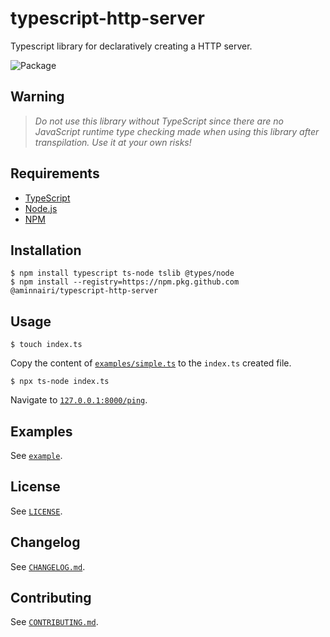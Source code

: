 # typescript-http-server

Typescript library for declaratively creating a HTTP server.

![Package](https://github.com/aminnairi/typescript-http-server/workflows/Package/badge.svg)

## Warning

> *Do not use this library without TypeScript since there are no JavaScript runtime type checking made when using this library after transpilation. Use it at your own risks!*

## Requirements

- [TypeScript](https://www.typescriptlang.org/)
- [Node.js](https://nodejs.org/en/)
- [NPM](https://www.npmjs.com/)

## Installation

```console
$ npm install typescript ts-node tslib @types/node
$ npm install --registry=https://npm.pkg.github.com @aminnairi/typescript-http-server
```

## Usage

```console
$ touch index.ts
```

Copy the content of [`examples/simple.ts`](./examples/simple.ts) to the `index.ts` created file.

```console
$ npx ts-node index.ts
```

Navigate to [`127.0.0.1:8000/ping`](http://127.0.0.1:8000/ping).

## Examples

See [`example`](./example).

## License

See [`LICENSE`](./LICENSE).

## Changelog

See [`CHANGELOG.md`](./CHANGELOG.md).

## Contributing

See [`CONTRIBUTING.md`](./CONTRIBUTING.md).
